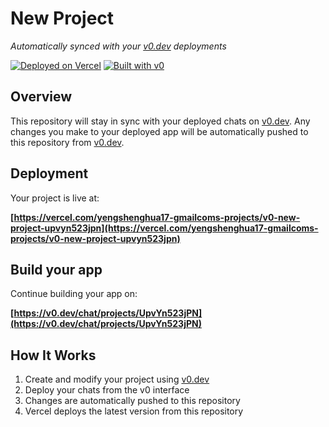 # New Project

*Automatically synced with your [v0.dev](https://v0.dev) deployments*

[![Deployed on Vercel](https://img.shields.io/badge/Deployed%20on-Vercel-black?style=for-the-badge&logo=vercel)](https://vercel.com/yengshenghua17-gmailcoms-projects/v0-new-project-upvyn523jpn)
[![Built with v0](https://img.shields.io/badge/Built%20with-v0.dev-black?style=for-the-badge)](https://v0.dev/chat/projects/UpvYn523jPN)

## Overview

This repository will stay in sync with your deployed chats on [v0.dev](https://v0.dev).
Any changes you make to your deployed app will be automatically pushed to this repository from [v0.dev](https://v0.dev).

## Deployment

Your project is live at:

**[https://vercel.com/yengshenghua17-gmailcoms-projects/v0-new-project-upvyn523jpn](https://vercel.com/yengshenghua17-gmailcoms-projects/v0-new-project-upvyn523jpn)**

## Build your app

Continue building your app on:

**[https://v0.dev/chat/projects/UpvYn523jPN](https://v0.dev/chat/projects/UpvYn523jPN)**

## How It Works

1. Create and modify your project using [v0.dev](https://v0.dev)
2. Deploy your chats from the v0 interface
3. Changes are automatically pushed to this repository
4. Vercel deploys the latest version from this repository